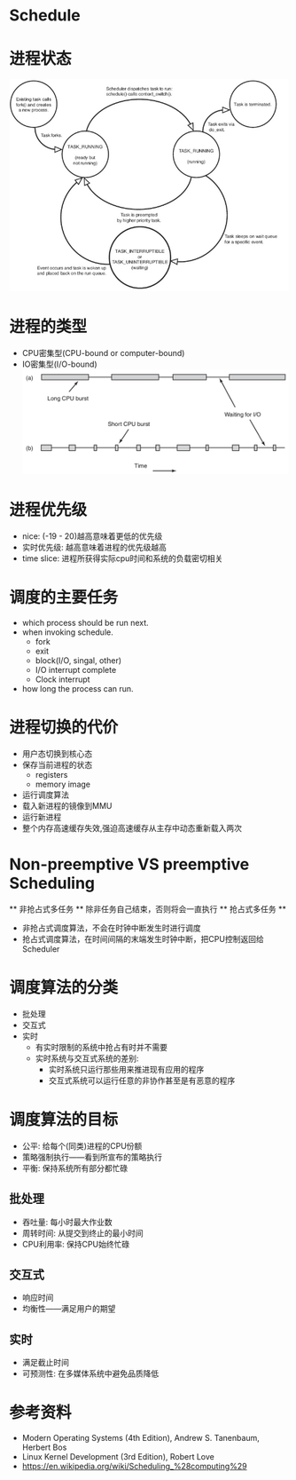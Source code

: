 # Schedule
# 进程状态
![Status of process](.pics/sched_flow_chart_of_process_states.jpg)
# 进程的类型
* CPU密集型(CPU-bound or computer-bound)
* IO密集型(I/O-bound)
![CPU-bound-and-IO-bound](.pics/sched_cpu-bound_io-bound.png)
# 进程优先级
* nice: (-19 - 20)越高意味着更低的优先级
* 实时优先级: 越高意味着进程的优先级越高
* time slice: 进程所获得实际cpu时间和系统的负载密切相关
# 调度的主要任务
* which process should be run next.
* when invoking schedule.
	* fork
	* exit
	* block(I/O, singal, other)
	* I/O interrupt complete
	* Clock interrupt
* how long the process can run.
# 进程切换的代价
* 用户态切换到核心态
* 保存当前进程的状态
	* registers
	* memory image
* 运行调度算法
* 载入新进程的镜像到MMU
* 运行新进程
* 整个内存高速缓存失效,强迫高速缓存从主存中动态重新载入两次
# Non-preemptive VS preemptive Scheduling
** 非抢占式多任务 **
除非任务自己结束，否则将会一直执行
** 抢占式多任务 **

* 非抢占式调度算法，不会在时钟中断发生时进行调度
* 抢占式调度算法，在时间间隔的末端发生时钟中断，把CPU控制返回给Scheduler
# 调度算法的分类
* 批处理
* 交互式
* 实时
	* 有实时限制的系统中抢占有时并不需要
	* 实时系统与交互式系统的差别:
		* 实时系统只运行那些用来推进现有应用的程序
		* 交互式系统可以运行任意的非协作甚至是有恶意的程序
# 调度算法的目标
* 公平: 给每个(同类)进程的CPU份额
* 策略强制执行——看到所宣布的策略执行
* 平衡: 保持系统所有部分都忙碌
## 批处理
* 吞吐量: 每小时最大作业数
* 周转时间: 从提交到终止的最小时间
* CPU利用率: 保持CPU始终忙碌
## 交互式
* 响应时间
* 均衡性——满足用户的期望
## 实时
* 满足截止时间
* 可预测性: 在多媒体系统中避免品质降低
# 参考资料
* Modern Operating Systems (4th Edition), Andrew S. Tanenbaum, Herbert Bos
* Linux Kernel Development (3rd Edition), Robert Love
* https://en.wikipedia.org/wiki/Scheduling_%28computing%29
